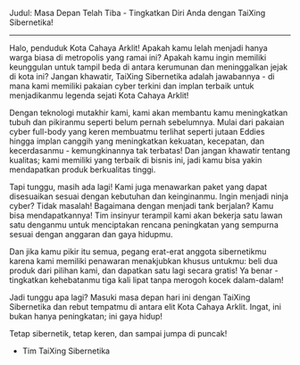 Judul: Masa Depan Telah Tiba - Tingkatkan Diri Anda dengan TaiXing Sibernetika!

---

Halo, penduduk Kota Cahaya Arklit! Apakah kamu lelah menjadi hanya warga biasa di metropolis yang ramai ini? Apakah kamu ingin memiliki keunggulan untuk tampil beda di antara kerumunan dan meninggalkan jejak di kota ini? Jangan khawatir, TaiXing Sibernetika adalah jawabannya - di mana kami memiliki pakaian cyber terkini dan implan terbaik untuk menjadikanmu legenda sejati Kota Cahaya Arklit!

Dengan teknologi mutakhir kami, kami akan membantu kamu meningkatkan tubuh dan pikiranmu seperti belum pernah sebelumnya. Mulai dari pakaian cyber full-body yang keren membuatmu terlihat seperti jutaan Eddies hingga implan canggih yang meningkatkan kekuatan, kecepatan, dan kecerdasanmu - kemungkinannya tak terbatas! Dan jangan khawatir tentang kualitas; kami memiliki yang terbaik di bisnis ini, jadi kamu bisa yakin mendapatkan produk berkualitas tinggi.

Tapi tunggu, masih ada lagi! Kami juga menawarkan paket yang dapat disesuaikan sesuai dengan kebutuhan dan keinginanmu. Ingin menjadi ninja cyber? Tidak masalah! Bagaimana dengan menjadi tank berjalan? Kamu bisa mendapatkannya! Tim insinyur terampil kami akan bekerja satu lawan satu denganmu untuk menciptakan rencana peningkatan yang sempurna sesuai dengan anggaran dan gaya hidupmu.

Dan jika kamu pikir itu semua, pegang erat-erat anggota sibernetikmu karena kami memiliki penawaran menakjubkan khusus untukmu: beli dua produk dari pilihan kami, dan dapatkan satu lagi secara gratis! Ya benar - tingkatkan kehebatanmu tiga kali lipat tanpa merogoh kocek dalam-dalam!

Jadi tunggu apa lagi? Masuki masa depan hari ini dengan TaiXing Sibernetika dan rebut tempatmu di antara elit Kota Cahaya Arklit. Ingat, ini bukan hanya peningkatan; ini gaya hidup!

Tetap sibernetik, tetap keren, dan sampai jumpa di puncak!

- Tim TaiXing Sibernetika
